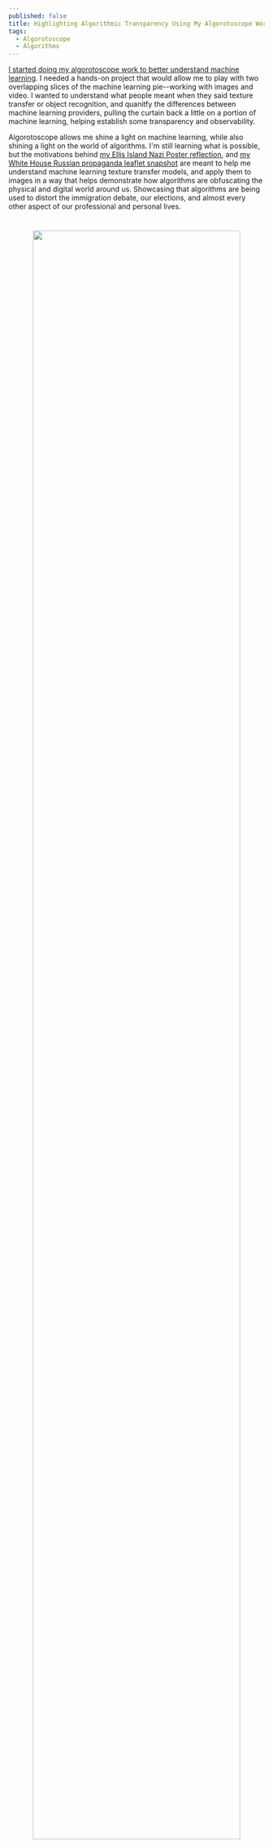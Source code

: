 ```yaml
---
published: false
title: Highlighting Algorithmic Transparency Using My Algorotoscope Work
tags:
  - Algorotoscope
  - Algorithms
---
```

[I started doing my algorotoscope work to better understand machine learning](http://algorithmic.rotoscope.work/updates/ "Algorithmic Rotoscope"). I needed a hands-on project that would allow me to play with two overlapping slices of the machine learning pie--working with images and video. I wanted to understand what people meant when they said texture transfer or object recognition, and quanitfy the differences between machine learning providers, pulling the curtain back a little on a portion of machine learning, helping establish some transparency and observability.

Algorotoscope allows me shine a light on machine learning, while also shining a light on the world of algorithms. I'm still learning what is possible, but the motivations behind [my Ellis Island Nazi Poster reflection](http://algorithmic.rotoscope.work/2017/02/06/algorithmic-reflections-on-the-immigration-debate/), and [my White House Russian propaganda leaflet snapshot](http://algorithmic.rotoscope.work/2017/02/14/the-russian-propaganda-distortion-field-around-the-white-house/) are meant to help me understand machine learning texture transfer models, and apply them to images in a way that helps demonstrate how algorithms are obfuscating the physical and digital world around us. Showcasing that algorithms are being used to distort the immigration debate, our elections, and almost every other aspect of our professional and personal lives. 
<p align="center"><img src="https://s3.amazonaws.com/kinlane-productions2/algorotoscope/stories/crypto-machine-bletchley_copper_circuit.png" width="90%" style="padding: 25px;"></p>
I understand technology by using it. Black box algorithms seem to be indistiguishable from magic for many folks, while they scare the hell out of me. Not because they contain magic, but becuase they contain exploitation, bias, corruption, privacy, and security nightmares. It is important to me that we understand the levers, knobs, dials, and gears behind algorithms. I am looking to use my algorotscope work help reduce the distortion field that often surrounds algorithms, and how their various incarnations are being marketed. I want my readers to understand that nothing they read, no image they see, or video they watch is free of algorithmic influence, and that algorithms are making the decision about what you see, as well as what we do not see.

Algorotscope is all about using machine learning to help us visualize the impact that algorithms are making on our world. I have no idea where the work is headed, except that I will keep working to generate relevant machine learning models trained on relevant images, then experiment with the application of these models as filters on images and video in a way that tells a story about how algorithms are distorting our world, and shifting how we view things both on and offline. I'm looking to move my [API Evangelist storytelling to use 100% algorotscope images](http://apievangelist.com), as I keep scratching the surface of how algorithms are invading our lives via the web, devices, and everyday objects.
